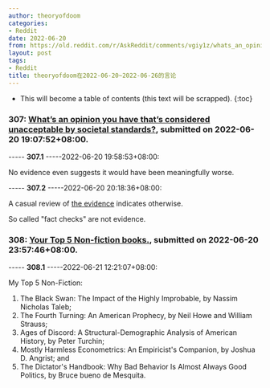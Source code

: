 ```yaml
---
author: theoryofdoom
categories:
- Reddit
date: 2022-06-20
from: https://old.reddit.com/r/AskReddit/comments/vgiy1z/whats_an_opinion_you_have_thats_considered/
layout: post
tags:
- Reddit
title: theoryofdoom在2022-06-20~2022-06-26的言论
---
```


* This will become a table of contents (this text will be scrapped).
{:toc}

### 307: [What’s an opinion you have that’s considered unacceptable by societal standards?](https://old.reddit.com/r/AskReddit/comments/vgiy1z/whats_an_opinion_you_have_thats_considered/), submitted on 2022-06-20 19:07:52+08:00.

----- __307.1__ -----2022-06-20 19:58:53+08:00:

No evidence even suggests it would have been meaningfully worse.

----- __307.2__ -----2022-06-20 20:18:36+08:00:

A casual review of [the evidence](https://brownstone.org/articles/more-than-400-studies-on-the-failure-of-compulsory-covid-interventions/) indicates otherwise.

So called "fact checks" are not evidence.

### 308: [Your Top 5 Non-fiction books.](https://old.reddit.com/r/suggestmeabook/comments/vgorc3/your_top_5_nonfiction_books/), submitted on 2022-06-20 23:57:46+08:00.

----- __308.1__ -----2022-06-21 12:21:07+08:00:

My Top 5 Non-Fiction:

1. The Black Swan: The Impact of the Highly Improbable, by Nassim Nicholas Taleb; 
2. The Fourth Turning: An American Prophecy, by Neil Howe and William Strauss;
3. Ages of Discord: A Structural-Demographic Analysis of American History, by Peter Turchin; 
4. Mostly Harmless Econometrics: An Empiricist's Companion, by Joshua D. Angrist; and 
5. The Dictator's Handbook: Why Bad Behavior Is Almost Always Good Politics, by Bruce bueno de Mesquita.


